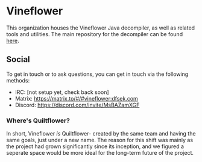 # Vineflower

This organization houses the Vineflower Java decompiler, as well as related tools and utilities. The main repository for the decompiler can be found [here](https://github.com/Vineflower/vineflower).

## Social

To get in touch or to ask questions, you can get in touch via the following methods:

- IRC: [not setup yet, check back soon]
- Matrix: https://matrix.to/#/#vineflower:dfsek.com
- Discord: https://discord.com/invite/MsBAZamXGF

### Where's Quiltflower?

In short, Vineflower *is* Quiltflower- created by the same team and having the same goals, just under a new name. The reason for this shift was mainly as the project had grown significantly since its inception, and we figured a seperate space would be more ideal for the long-term future of the project.
